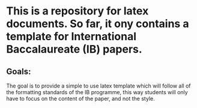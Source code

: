 # This is a repository for latex documents. So far, it ony contains a template for International Baccalaureate (IB) papers. 

## Goals:
The goal is to provide a simple to use latex template which will follow all of the formatting standards of the IB programme, this way students will only have to focus on the content of the paper, and not the style.